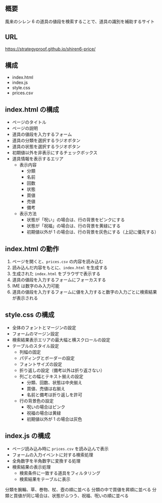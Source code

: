 ## 概要

風来のシレン 6 の道具の値段を検索することで、道具の識別を補助するサイト

## URL

https://strategyproof.github.io/shiren6-price/

## 構成

- index.html
- index.js
- style.css
- prices.csv

## index.html の構成

- ページのタイトル
- ページの説明
- 道具の値段を入力するフォーム
- 道具の分類を選択するラジオボタン
- 道具の状態を選択するラジオボタン
- 初期値以外を非表示にするチェックボックス
- 道具情報を表示するエリア
  - 表示内容
    - 分類
    - 名前
    - 回数
    - 状態
    - 買値
    - 売値
    - 備考
  - 表示方法
    - 状態が「呪い」の場合は、行の背景をピンクにする
    - 状態が「祝福」の場合は、行の背景を黄緑にする
    - 初期値以外が 1 の場合は、行の背景を灰色にする（上記に優先する）

## index.html の動作

1. ページを開くと、`prices.csv` の内容を読み込む
2. 読み込んだ内容をもとに、`index.html` を生成する
3. 生成された `index.html` をブラウザで表示する
4. 道具の値段を入力するフォームにフォーカスする
5. IME は数字のみ入力可能
6. 道具の値段を入力するフォームに値を入力すると数字の入力ごとに検索結果が表示される

## style.css の構成

- 全体のフォントとマージンの設定
- フォームのマージン設定
- 検索結果表示エリアの最大幅と横スクロールの設定
- テーブルのスタイル設定
  - 列幅の固定
  - パディングとボーダーの設定
  - フォントサイズの設定
  - 折り返しの設定（備考以外は折り返さない）
  - 列ごとの幅とテキスト揃えの設定
    - 分類、回数、状態は中央揃え
    - 買値、売値は右揃え
    - 名前と備考は折り返しを許可
  - 行の背景色の設定
    - 呪いの場合はピンク
    - 祝福の場合は黄緑
    - 初期値以外が 1 の場合は灰色

## index.js の構成

- ページ読み込み時に `prices.csv` を読み込んで表示
- フォームの入力イベントに対する検索処理
- 全角数字を半角数字に変換する処理
- 検索結果の表示処理
  - 検索条件に一致する道具をフィルタリング
  - 検索結果をテーブルに表示

分類を腕輪、草、巻物、杖、壺の順に並べる
分類の中で買値を昇順に並べる
分類と買値が同じ場合は、状態がふつう、祝福、呪いの順に並べる
